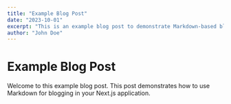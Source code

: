 ```yaml
---
title: "Example Blog Post"
date: "2023-10-01"
excerpt: "This is an example blog post to demonstrate Markdown-based blogging."
author: "John Doe"
---
```


# Example Blog Post

Welcome to this example blog post. This post demonstrates how to use Markdown for blogging in your Next.js application.
